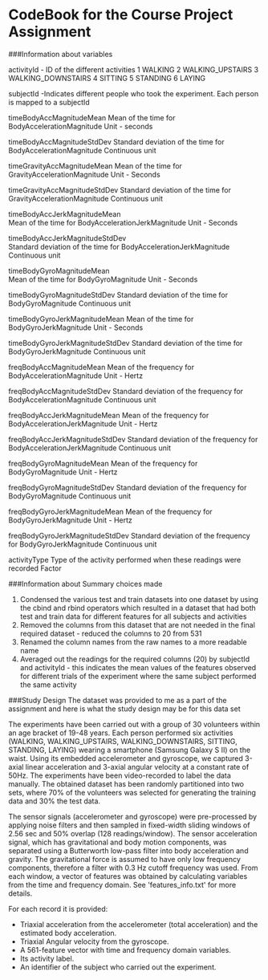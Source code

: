 CodeBook for the Course Project Assignment
===========================================

###Information about variables

activityId
	- ID of the different activities 
	1 WALKING
	2 WALKING_UPSTAIRS
	3 WALKING_DOWNSTAIRS
	4 SITTING
	5 STANDING
	6 LAYING

subjectId
	-Indicates different people who took the experiment. Each person is mapped to a subjectId
	
timeBodyAccMagnitudeMean
	Mean of the time for BodyAccelerationMagnitude
	Unit - seconds

timeBodyAccMagnitudeStdDev
	Standard deviation of the time for BodyAccelerationMagnitude
	Continuous unit
	
timeGravityAccMagnitudeMean
	Mean of the time for GravityAccelerationMagnitude
	Unit - Seconds
	
timeGravityAccMagnitudeStdDev
	Standard deviation of the time for GravityAccelerationMagnitude
	Continuous unit

timeBodyAccJerkMagnitudeMean	
	Mean of the time for BodyAccelerationJerkMagnitude
	Unit - Seconds

timeBodyAccJerkMagnitudeStdDev	
	Standard deviation of the time for BodyAccelerationJerkMagnitude
	Continuous unit
	
timeBodyGyroMagnitudeMean	
	Mean of the time for BodyGyroMagnitude
	Unit - Seconds

timeBodyGyroMagnitudeStdDev	
	Standard deviation of the time for BodyGyroMagnitude
	Continuous unit
	
timeBodyGyroJerkMagnitudeMean
	Mean of the time for BodyGyroJerkMagnitude
	Unit - Seconds	

timeBodyGyroJerkMagnitudeStdDev	
	Standard deviation of the time for BodyGyroJerkMagnitude
	Continuous unit
	
freqBodyAccMagnitudeMean
	Mean of the frequency for BodyAccelerationMagnitude
	Unit - Hertz
	
freqBodyAccMagnitudeStdDev
	Standard deviation of the frequency for BodyAccelerationMagnitude
	Continuous unit
	
freqBodyAccJerkMagnitudeMean
	Mean of the frequency for BodyAccelerationJerkMagnitude
	Unit - Hertz
	
freqBodyAccJerkMagnitudeStdDev
	Standard deviation of the frequency for BodyAccelerationJerkMagnitude
	Continuous unit
		
freqBodyGyroMagnitudeMean
	Mean of the frequency for BodyGyroMagnitude
	Unit - Hertz
	
freqBodyGyroMagnitudeStdDev	
	Standard deviation of the frequency for BodyGyroMagnitude
	Continuous unit
	
freqBodyGyroJerkMagnitudeMean
	Mean of the frequency for BodyGyroJerkMagnitude
	Unit - Hertz
		
freqBodyGyroJerkMagnitudeStdDev	
	Standard deviation of the frequency for BodyGyroJerkMagnitude
	Continuous unit
	
activityType
	Type of the activity performed when these readings were recorded
	Factor
	
###Information about Summary choices made

1. Condensed the various test and train datasets into one dataset by using the cbind and rbind operators which resulted in a dataset that had both test and train data for different features for all subjects and activities
2. Removed the columns from this dataset that are not needed in the final required dataset - reduced the columns to 20 from 531
3. Renamed the column names from the raw names to a more readable name
4. Averaged out the readings for the required columns (20) by subjectId and activityId - this indicates the mean values of the features observed for different trials of the experiment where the same subject performed the same activity

###Study Design
The dataset was provided to me as a part of the assignment and here is what the study design may be for this data set

The experiments have been carried out with a group of 30 volunteers within an age bracket of 19-48 years. Each person performed six activities (WALKING, WALKING_UPSTAIRS, WALKING_DOWNSTAIRS, SITTING, STANDING, LAYING) wearing a smartphone (Samsung Galaxy S II) on the waist. Using its embedded accelerometer and gyroscope, we captured 3-axial linear acceleration and 3-axial angular velocity at a constant rate of 50Hz. The experiments have been video-recorded to label the data manually. The obtained dataset has been randomly partitioned into two sets, where 70% of the volunteers was selected for generating the training data and 30% the test data. 

The sensor signals (accelerometer and gyroscope) were pre-processed by applying noise filters and then sampled in fixed-width sliding windows of 2.56 sec and 50% overlap (128 readings/window). The sensor acceleration signal, which has gravitational and body motion components, was separated using a Butterworth low-pass filter into body acceleration and gravity. The gravitational force is assumed to have only low frequency components, therefore a filter with 0.3 Hz cutoff frequency was used. From each window, a vector of features was obtained by calculating variables from the time and frequency domain. See 'features_info.txt' for more details. 

For each record it is provided:
- Triaxial acceleration from the accelerometer (total acceleration) and the estimated body acceleration.
- Triaxial Angular velocity from the gyroscope. 
- A 561-feature vector with time and frequency domain variables. 
- Its activity label. 
- An identifier of the subject who carried out the experiment.